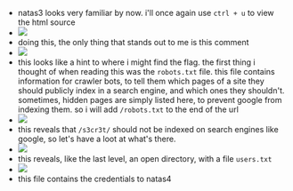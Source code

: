- natas3 looks very familiar by now. i'll once again use `ctrl + u` to view the html source
- ![](https://remnote-user-data.s3.amazonaws.com/Z5iDN9vXiJaugNMrW2VgLxW408PxIhfsarH1tGLsOsqSVyM0UHQMP_z7aDJNERj8U715--NKLeVn0Ol0M75FPmXlLpFu8yONPPwBp_HK9Tk5jUZDBZPcdAZhgT0-NOoK.png)
- doing this, the only thing that stands out to me is this comment
- ![](https://remnote-user-data.s3.amazonaws.com/wXWlsdQdJugVoSzNbYkFPyQCJfu2HUn77haiRJkUAYMycwm7cBucw9F2E2oPEmN9breV5CdB178y8gkPkfxhx3VnrMIfsh9txUL3Nli8XRBp3b1trUTVDFEndYOSHOeo.png)
- this looks like a hint to where i might find the flag. the first thing i thought of when reading this was the `robots.txt` file. this file contains information for crawler bots, to tell them which pages of a site they should publicly index in a search engine, and which ones they shouldn't. sometimes, hidden pages are simply listed here, to prevent google from indexing them. so i will add `/robots.txt` to the end of the url 
- ![](https://remnote-user-data.s3.amazonaws.com/8vhAUn9nA8187gTdyi2Caz-311uF-q3vJmiQcxppMuOSINq_UTAuYC4hS0TW_6XB21723NKAqYr4f5e38q-VKqyiaDsIOuyEPDSjKHXfuQqieNRgPuEbyHcB3PdVMocg.png)
- this reveals that `/s3cr3t/` should not be indexed on search engines like google, so let's have a loot at what's there.
- ![](https://remnote-user-data.s3.amazonaws.com/LNsI7pxxHOYFDs47FgJexelytL5V2jmHOFmLVmCrCFzr8AoJepYL4ULFqkvvxXGmuBt53P5e9v6xadUmdBDPQCtckjLXInfyQ4GZT79S_qRYS4uMXARodqa2xaYBihd3.png)
- this reveals, like the last level, an open directory, with a file `users.txt` 
- ![](https://remnote-user-data.s3.amazonaws.com/bSgEFaIA5urfHWI-rnUVFlZjDBMB8YnxDfwqPaB0q14bbWPBGvRXdxFN36Ij4_7oU5G6WBXbki-BHVVgwxEmVOSNN_BbO_lTL8jVm_t3XJOyw-JMHVJOT9Pl_MzEvyCz.png)
- this file contains the credentials to natas4
